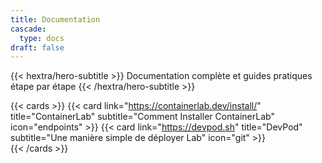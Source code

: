 ```yaml
---
title: Documentation
cascade:
  type: docs
draft: false
---
```

<!-- markdownlint-disable MD033 MD034-->

{{< hextra/hero-subtitle >}}
  Documentation complète et guides pratiques étape par étape
{{< /hextra/hero-subtitle >}}

{{< cards >}}
  {{< card link="https://containerlab.dev/install/" title="ContainerLab" subtitle="Comment Installer ContainerLab" icon="endpoints" >}}
  {{< card link="https://devpod.sh" title="DevPod" subtitle="Une manière simple de déployer Lab" icon="git" >}}  
{{< /cards >}}
